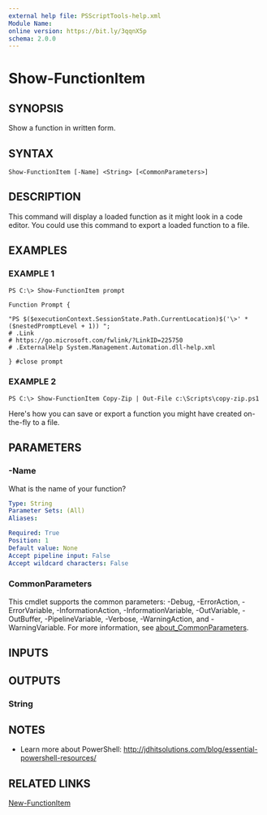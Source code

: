 ```yaml
---
external help file: PSScriptTools-help.xml
Module Name:
online version: https://bit.ly/3qqnX5p
schema: 2.0.0
---
```


# Show-FunctionItem

## SYNOPSIS
Show a function in written form.

## SYNTAX

```
Show-FunctionItem [-Name] <String> [<CommonParameters>]
```

## DESCRIPTION
This command will display a loaded function as it might look in a code editor.
You could use this command to export a loaded function to a file.

## EXAMPLES

### EXAMPLE 1
```
PS C:\> Show-FunctionItem prompt

Function Prompt {

"PS $($executionContext.SessionState.Path.CurrentLocation)$('\>' * ($nestedPromptLevel + 1)) ";
# .Link
# https://go.microsoft.com/fwlink/?LinkID=225750
# .ExternalHelp System.Management.Automation.dll-help.xml

} #close prompt
```

### EXAMPLE 2
```
PS C:\> Show-FunctionItem Copy-Zip | Out-File c:\Scripts\copy-zip.ps1
```

Here's how you can save or export a function you might have created on-the-fly to a file.

## PARAMETERS

### -Name
What is the name of your function?

```yaml
Type: String
Parameter Sets: (All)
Aliases:

Required: True
Position: 1
Default value: None
Accept pipeline input: False
Accept wildcard characters: False
```

### CommonParameters
This cmdlet supports the common parameters: -Debug, -ErrorAction, -ErrorVariable, -InformationAction, -InformationVariable, -OutVariable, -OutBuffer, -PipelineVariable, -Verbose, -WarningAction, and -WarningVariable. For more information, see [about_CommonParameters](http://go.microsoft.com/fwlink/?LinkID=113216).

## INPUTS

## OUTPUTS

### String
## NOTES
* Learn more about PowerShell: http://jdhitsolutions.com/blog/essential-powershell-resources/

## RELATED LINKS

[New-FunctionItem]()

